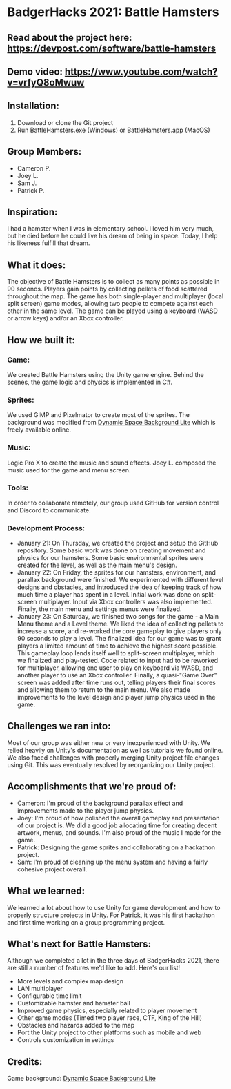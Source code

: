 # BadgerHacks 2021: Battle Hamsters

## Read about the project here: https://devpost.com/software/battle-hamsters

## Demo video: https://www.youtube.com/watch?v=vrfyQ8oMwuw

## Installation:
1. Download or clone the Git project
2. Run BattleHamsters.exe (Windows) or BattleHamsters.app (MacOS)

## Group Members:
- Cameron P.
- Joey L.
- Sam J.
- Patrick P.

## Inspiration:
I had a hamster when I was in elementary school. I loved him very much, but he died before he could live his dream of being in space. Today, I help his likeness fulfill that dream.

## What it does:
The objective of Battle Hamsters is to collect as many points as possible in 90 seconds. Players gain points by collecting pellets of food scattered throughout the map. The game has both single-player and multiplayer (local split screen) game modes, allowing two people to compete against each other in the same level. The game can be played using a keyboard (WASD or arrow keys) and/or an Xbox controller.

## How we built it:

### Game:
We created Battle Hamsters using the Unity game engine. Behind the scenes, the game logic and physics is implemented in C#. 

### Sprites: 
We used GIMP and Pixelmator to create most of the sprites. The background was modified from [Dynamic Space Background Lite](https://dinvstudio.itch.io/dynamic-space-background-lite-free) which is freely available online.

### Music: 
Logic Pro X to create the music and sound effects. Joey L. composed the music used for the game and menu screen.

### Tools:
In order to collaborate remotely, our group used GitHub for version control and Discord to communicate.

### Development Process:
- January 21: On Thursday, we created the project and setup the GitHub repository. Some basic work was done on creating movement and physics for our hamsters. Some basic environmental sprites were created for the level, as well as the main menu's design.
- January 22: On Friday, the sprites for our hamsters, environment, and parallax background were finished. We experimented with different level designs and obstacles, and introduced the idea of keeping track of how much time a player has spent in a level. Initial work was done on split-screen multiplayer. Input via Xbox controllers was also implemented. Finally, the main menu and settings menus were finalized.
- January 23: On Saturday, we finished two songs for the game - a Main Menu theme and a Level theme. We liked the idea of collecting pellets to increase a score, and re-worked the core gameplay to give players only 90 seconds to play a level. The finalized idea for our game was to grant players a limited amount of time to achieve the highest score possible. This gameplay loop lends itself well to split-screen multiplayer, which we finalized and play-tested. Code related to input had to be reworked for multiplayer, allowing one user to play on keyboard via WASD, and another player to use an Xbox controller. Finally, a quasi-"Game Over" screen was added after time runs out, telling players their final scores and allowing them to return to the main menu. We also made improvements to the level design and player jump physics used in the game.

## Challenges we ran into:
Most of our group was either new or very inexperienced with Unity. We relied heavily on Unity's documentation as well as tutorials we found online. We also faced challenges with properly merging Unity project file changes using Git. This was eventually resolved by reorganizing our Unity project.

## Accomplishments that we're proud of:

- Cameron: I'm proud of the background parallax effect and improvements made to the player jump physics.
- Joey: I'm proud of how polished the overall gameplay and presentation of our project is. We did a good job allocating time for creating decent artwork, menus, and sounds. I'm also proud of the music I made for the game.
- Patrick: Designing the game sprites and collaborating on a hackathon project.
- Sam: I'm proud of cleaning up the menu system and having a fairly cohesive project overall.

## What we learned:
We learned a lot about how to use Unity for game development and how to properly structure projects in Unity. For Patrick, it was his first hackathon and first time working on a group programming project.

## What's next for Battle Hamsters:
Although we completed a lot in the three days of BadgerHacks 2021, there are still a number of features we'd like to add. Here's our list!

- More levels and complex map design
- LAN multiplayer
- Configurable time limit
- Customizable hamster and hamster ball
- Improved game physics, especially related to player movement
- Other game modes (Timed two player race, CTF, King of the Hill)
- Obstacles and hazards added to the map
- Port the Unity project to other platforms such as mobile and web
- Controls customization in settings

## Credits:
Game background: [Dynamic Space Background Lite](https://dinvstudio.itch.io/dynamic-space-background-lite-free)
